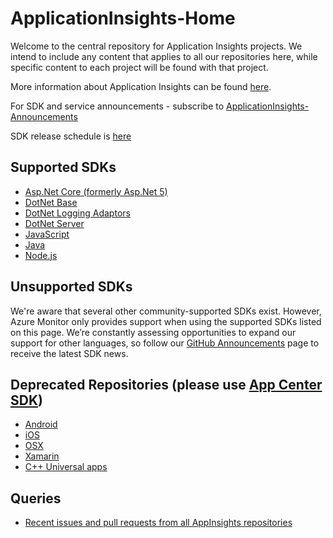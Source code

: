 # ApplicationInsights-Home

Welcome to the central repository for Application Insights projects. We intend to include any content that applies to all our repositories here, while specific content to each project will be found with that project.

More information about Application Insights can be found [here](http://azure.microsoft.com/documentation/articles/app-insights-get-started/).

For SDK and service announcements - subscribe to [ApplicationInsights-Announcements](https://github.com/Microsoft/ApplicationInsights-Announcements)

SDK release schedule is [here](https://github.com/Microsoft/ApplicationInsights-Home/wiki/SDK-Release-Schedule)


## Supported SDKs

* [Asp.Net Core (formerly Asp.Net 5)](https://github.com/Microsoft/ApplicationInsights-aspnetcore)
* [DotNet Base](https://github.com/Microsoft/ApplicationInsights-dotnet)
* [DotNet Logging Adaptors](https://github.com/Microsoft/ApplicationInsights-dotnet-logging)
* [DotNet Server](https://github.com/Microsoft/ApplicationInsights-server-dotnet)
* [JavaScript](https://github.com/Microsoft/ApplicationInsights-js)
* [Java](https://github.com/Microsoft/ApplicationInsights-Java)
* [Node.js](https://github.com/Microsoft/ApplicationInsights-node.js)

## Unsupported SDKs
We're aware that several other community-supported SDKs exist. However, Azure Monitor only provides support when using the supported SDKs listed on this page. We’re constantly assessing opportunities to expand our support for other languages, so follow our [GitHub Announcements](https://github.com/microsoft/ApplicationInsights-Announcements/issues) page to receive the latest SDK news.

## Deprecated Repositories (please use [App Center SDK](https://docs.microsoft.com/appcenter/sdk/))

* [Android](https://github.com/Microsoft/ApplicationInsights-Android)
* [iOS](https://github.com/Microsoft/ApplicationInsights-iOS)
* [OSX](https://github.com/Microsoft/ApplicationInsights-OSX)
* [Xamarin](https://github.com/Microsoft/ApplicationInsights-Xamarin)
* [C++ Universal apps](https://github.com/Microsoft/ApplicationInsights-CPP)

## Queries

* [Recent issues and pull requests from all AppInsights repositories](https://github.com/issues?utf8=%E2%9C%93&q=repo%3AMicrosoft%2FApplicationInsights-dotnet-logging+repo%3AMicrosoft%2FApplicationInsights-JS+repo%3AMicrosoft%2FApplicationInsights-aspnetcore+repo%3AMicrosoft%2FApplicationInsights-DotNet-Server+repo%3AMicrosoft%2FApplicationInsights-DotNet+repo%3AMicrosoft%2FApplicationInsights-Home+repo%3AMicrosoft%2FApplicationInsights-node.js+repo%3AMicrosoft%2FApplicationInsights-Java+repo%3AMicrosoft%2FApplicationInsights-Java+repo%3AMicrosoft%2FApplicationInsights-Android+repo%3AMicrosoft%2FApplicationInsights-cpp+repo%3AMicrosoft%2FApplicationInsights-dotnet-logging+repo%3AMicrosoft%2FApplicationInsights-dotnet-server+repo%3AMicrosoft%2FApplicationInsights-go+repo%3AMicrosoft%2FApplicationInsights-ios+repo%3AMicrosoft%2FApplicationInsights-js+repo%3AMicrosoft%2FApplicationInsights-java+repo%3AMicrosoft%2FApplicationInsights-node.js+repo%3AMicrosoft%2FApplicationInsights-osx+repo%3AMicrosoft%2FApplicationInsights-php+repo%3AMicrosoft%2FApplicationInsights-python+repo%3AMicrosoft%2FApplicationInsights-ruby+repo%3AMicrosoft%2FApplicationInsights-statsd+repo%3AMicrosoft%2FApplicationInsights-wordpress+repo%3AMicrosoft%2FApplicationInsights-xamarin+is%3Aopen+)
